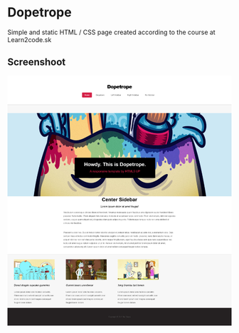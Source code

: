 # Dopetrope
Simple and static HTML / CSS page created according to the course at Learn2code.sk

## Screenshoot
![preview](Dopetrope.png)
